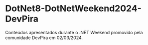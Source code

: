 # DotNet8-DotNetWeekend2024-DevPira
Conteúdos apresentados durante o .NET Weekend promovido pela comunidade DevPira em 02/03/2024.
